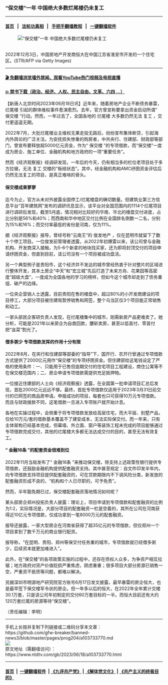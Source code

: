 ### “保交楼”一年 中国绝大多数烂尾楼仍未复工
------------------------

#### [首页](https://github.com/gfw-breaker/banned-news3/blob/master/README.md) &nbsp;&nbsp;|&nbsp;&nbsp; [法轮功真相](https://github.com/begood0513/basic/blob/master/README.md)  &nbsp;&nbsp;|&nbsp;&nbsp; [手把手翻墙教程](https://github.com/gfw-breaker/guides/wiki)  &nbsp;&nbsp;|&nbsp;&nbsp; [一键翻墙软件](https://github.com/gfw-breaker/nogfw/blob/master/README.md)  



<div><div class="featured_image">
 <figure>
  <img alt="“保交楼”一年 中国绝大多数烂尾楼仍未复工" src="https://i.ntdtv.com/assets/uploads/2023/06/id103733776-GettyImages-1245374727-crop-800x450-800x450.jpg"/>
 </figure><br/>
 <span class="caption">
  2022年12月3日，中国房地产开发商恒大在中国江苏省淮安市开发的一个住宅区。(STR/AFP via Getty Images)
 </span>
</div>
</div><hr/>

#### [ 🎬  免翻墙浏览墙外禁闻、观看YouTube热门视频及电视直播](https://github.com/gfw-breaker/HelloWorld)

#### [ 💥  禁书下载（政治、经济、人权、民主自由、文革、六四 ...）](https://github.com/gfw-breaker/books/blob/master/README.md)

<div><div class="post_content" itemprop="articleBody">
 <p>
  【新唐人北京时间2023年06月18日讯】近年来，随着房地产企业不断债务暴雷，
  <ok href="https://www.ntdtv.com/gb/烂尾楼.htm">
   烂尾楼
  </ok>
  引起的群体维权事件愈演愈烈。去年，官方曾宣称要拿出资金启动所谓“
  <ok href="https://www.ntdtv.com/gb/保交楼.htm">
   保交楼
  </ok>
  ”行动。然而，一年过去了，全国各地的
  <ok href="https://www.ntdtv.com/gb/烂尾楼.htm">
   烂尾楼
  </ok>
  大多数仍然无法
  <ok href="https://www.ntdtv.com/gb/复工.htm">
   复工
  </ok>
  ，交付更遥遥无期。
 </p>
 <p>
  2022年7月，大批烂尾楼业主维权无果走投无路后，纷纷宣布集体断贷，引起海内外舆论的广泛关注。为安抚损失惨重的购房者，中共央行、住建部、财政部等部门，曾宣布要释放超5000亿元资金，作为“
  <ok href="https://www.ntdtv.com/gb/保交楼.htm">
   保交楼
  </ok>
  ”的专项借款，而“保交楼”一度成为房企、施工单位、金融机构和地方政府的一项“重要任务”。
 </p>
 <p>
  然而《经济观察报》经调研发现，一年后的今天，仍有相当多的栏位老项目处于多方拉锯，无法
  <ok href="https://www.ntdtv.com/gb/复工.htm">
   复工
  </ok>
  交楼的“板结状态”。其中，经金融机构和AMC纾困资金评估后仍然无法复工的项目，是真正难啃的骨头。
 </p>
 <h4>
  保交楼成果寥寥
 </h4>
 <p>
  迄今为止，官方从未对外披露全国停工/烂尾楼盘的确切数量。但建筑业第三方信息平台“百年建筑网”发布的调研讯息显示，该平台对全国范围内的1114个烂尾项目进行调研后发现，截至5月底，情况相对比较好的华南、华北的楼盘交付进度，占比分别是56%和40%；而西南和华中地区交付比例在全国排名倒数一二名，分别为15%和16%；而交付率最低的省份是河南，仅为11%。
 </p>
 <p>
  据《经济观察报》报导，曾经号称“云南王”的
  <ok href="https://www.ntdtv.com/gb/俊发地产.htm">
   俊发地产
  </ok>
  ，仅在昆明市就留下了数十个停工项目。一位俊发前管理者透露，从2022年初爆雷以来，该公司曾与金融机构、开发商深入接触，为5-6个新拿的地块找买家，还为即将封顶交付的项目申请纾困资金，但直到目前，该公司没有一个项目被成功盘活。
 </p>
 <p>
  另一个典型例子是贵阳市，这个经济并不发达的城市曾经热衷于针对整片的区域进行整体开发，其本土房企“中天”和“宏立城”先后打造了未来方舟、花果园等高密度“超级大盘”，一度成为全国各地的学习的榜样，但如今这个城市却走到了债务重组、破产的边缘。
 </p>
 <p>
  一位央企营销人士透露，目前贵阳在售的楼盘中，超过80%的小开发商建设的项目停工，大部分项目被住建局暂停销售和网签，整个乌当区仅3个项目能正常销售和动工。
 </p>
 <p>
  一家头部民企客研负责人发现，在烂尾楼集中的城市，刚需新房产品更难卖了。她分析，可能是2021年以来房企为自救回款，腰斩卖房，甚至以低首付、零首付把“韭菜”割光了。
 </p>
 <h4>
  僧多粥少 专项借款发挥的作用十分有限
 </h4>
 <p>
  2022年8月，在央行和住建部等部委的“指导”下，国开行、农开行曾通过专项借款方式提供了2000亿元用作“保交楼”的专项纾困资金。但住建部给这笔钱设定了严格的使用条件：一、只能用于已售但逾期交付的住宅项目工程建设，商住公寓等不在保交楼范围内；二、房企申请专项借款需提供充足抵押物。
 </p>
 <p>
  一位接近住建部的人士向《经济观察报》透露，在全国第一批申请项目汇总后发现，首批2000亿元远远不够。最终，首批专项借款仅适用于2023年3月31日前交付的已网签的商品房申请。申报成功的项目，每套也只可获得10万元专项借款。而且与财政拨款不同，这笔借款一旦进入专项账户就开始计息。
 </p>
 <p>
  各地在实操过程中，会侧重于将专项借款发放给高层住宅，而大平层、别墅产品，仅给10万元/套的借款基本覆盖不了建安成本，无法实际保交付。而一年来，只有主体架构已经基本完成，但幕墙、外立面、窗户等装饰工程未完成的项目能够通过专项借款完成交付，其他的烂尾楼大多都无法达成交付的目的，甚至无法有效复工。
 </p>
 <h4>
  “
  <ok href="https://www.ntdtv.com/gb/金融16条.htm">
   金融16条
  </ok>
  ”的配套资金很难到位
 </h4>
 <p>
  2022年11月当局发布了“
  <ok href="https://www.ntdtv.com/gb/金融16条.htm">
   金融16条
  </ok>
  ”来推动保交楼，除支持上述政策性银行提供专项借款，还鼓励金融机构提供配套融资支持。其中甚至规定：自文件印发半年内，向专项借款支持项目提供配套融资的，可在贷款期限内不下调风险分类，新发放的配套融资形成不良的，“机构和个人已尽职的，可予免责”。
 </p>
 <p>
  然而，半年豁免期已过，保交楼配套融资落地情况如何呢？
 </p>
 <p>
  某头部房企郑州投拓负责人披露：理论上，项目申请到专项借款和配套融资的比例为1:2，实际情况是，大部分项目的配套融资一栏是空着的，其所在公司在河南获得近10亿元专项借款，仅成功拿到一笔8000万元的配套融资。
 </p>
 <p>
  报导还披露，一家大型房企在河南省获得了超35亿元的专项借款，但仅郑州一个项目拿到了数千万元的商业银行配资。
 </p>
 <p>
  报导称，“在昆明、贵阳、郑州等保交付任务重的城市，专项借款就已经僧多粥少，后续资本就更加难进入”。
 </p>
 <p>
  此外，在“保交楼”的各项政策实施的过程中，还存在债权人众多，为争资产相互拉锯；地方政府对资产价值贬损严重焦虑，顾虑重重；很多项目大部分房源已销售一空，严重资不抵债等问题，都难以解决。
 </p>
 <p>
  另据深圳市明源地产研究院官方账号6月17日发文披露，最早暴雷的房企恒大，也是最早签下保交楼军令状的房企。但一年多以后的恒大，在2022年全年累计交楼30.1万套，只是该公司年初制定的交付60万套目标的一半。而恒大目前还有大约 120万套烂尾的房源等待“保交楼”。
 </p>
 <p>
  （责任编辑：李明）
 </p>
 <div class="single_ad">
 </div>
</div>
</div>
<hr/>
手机上长按并复制下列链接或二维码分享本文章：<br/>
https://github.com/gfw-breaker/banned-news3/blob/master/pages/prog204/a103733770.md <br/>
<a href='https://github.com/gfw-breaker/banned-news3/blob/master/pages/prog204/a103733770.md'><img src='https://github.com/gfw-breaker/banned-news3/blob/master/pages/prog204/a103733770.md.png'/></a> <br/>
原文地址（需翻墙访问）：https://www.ntdtv.com/gb/2023/06/18/a103733770.html


------------------------
#### [首页](https://github.com/gfw-breaker/banned-news3/blob/master/README.md) &nbsp;|&nbsp; [一键翻墙软件](https://github.com/gfw-breaker/nogfw/blob/master/README.md) &nbsp;| [《九评共产党》](https://github.com/gfw-breaker/9ping.md/blob/master/README.md#九评之一评共产党是什么) | [《解体党文化》](https://github.com/gfw-breaker/jtdwh.md/blob/master/README.md) | [《共产主义的终极目的》](https://github.com/gfw-breaker/gczydzjmd.md/blob/master/README.md)


<img src='http://gfw-breaker.win/banned-news3/pages/prog204/a103733770.md' width='0px' height='0px'/>